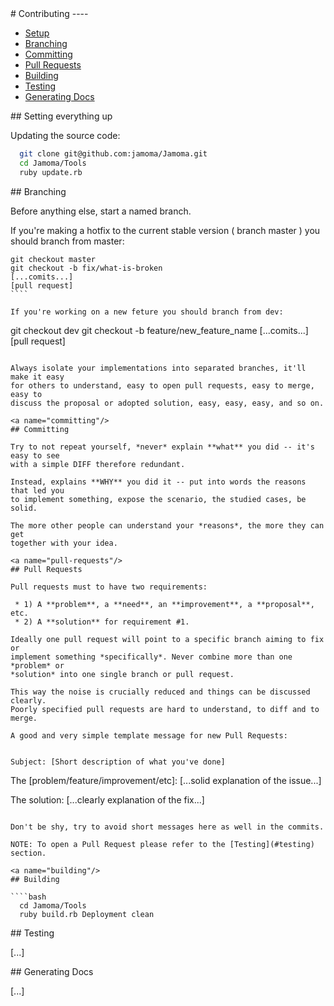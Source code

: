<a name="contributing"/>
# Contributing
----

- [Setup](#setup)
- [Branching](#branching)
- [Committing](#committing)
- [Pull Requests](#pull-requests)
- [Building](#building)
- [Testing](#testing)
- [Generating Docs](#generating-docs)

<a name="setup"/>
## Setting everything up

Updating the source code:


````bash
  git clone git@github.com:jamoma/Jamoma.git
  cd Jamoma/Tools
  ruby update.rb
````

<a name="branching"/>
## Branching

Before anything else, start a named branch. 

If you're making a hotfix to the current stable version ( branch master ) you should branch from master:

`````
git checkout master
git checkout -b fix/what-is-broken
[...comits...]
[pull request]
````

If you're working on a new feture you should branch from dev:

`````
git checkout dev
git checkout -b feature/new_feature_name
[...comits...]
[pull request]
````

Always isolate your implementations into separated branches, it'll make it easy
for others to understand, easy to open pull requests, easy to merge, easy to 
discuss the proposal or adopted solution, easy, easy, easy, and so on.

<a name="committing"/>
## Committing

Try to not repeat yourself, *never* explain **what** you did -- it's easy to see
with a simple DIFF therefore redundant.

Instead, explains **WHY** you did it -- put into words the reasons that led you
to implement something, expose the scenario, the studied cases, be solid.

The more other people can understand your *reasons*, the more they can get
together with your idea.

<a name="pull-requests"/>
## Pull Requests

Pull requests must to have two requirements:

 * 1) A **problem**, a **need**, an **improvement**, a **proposal**, etc.
 * 2) A **solution** for requirement #1.

Ideally one pull request will point to a specific branch aiming to fix or
implement something *specifically*. Never combine more than one *problem* or
*solution* into one single branch or pull request.

This way the noise is crucially reduced and things can be discussed clearly.
Poorly specified pull requests are hard to understand, to diff and to merge.

A good and very simple template message for new Pull Requests:


Subject: [Short description of what you've done]

````
The [problem/feature/improvement/etc]:
[...solid explanation of the issue...]

The solution:
[...clearly explanation of the fix...]
````

Don't be shy, try to avoid short messages here as well in the commits.

NOTE: To open a Pull Request please refer to the [Testing](#testing) section.

<a name="building"/>
## Building

````bash
  cd Jamoma/Tools
  ruby build.rb Deployment clean
````

<a name="testing"/>
## Testing

[...]

<a name="docs"/>
## Generating Docs

[...]
